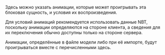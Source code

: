 Здесь можно указать анимации, которые может проигрывать эта блоковая сущность, и условия их воспроизведения.

Для условий анимаций рекомендуется использовать данные NBT, поскольку анимации определяются на стороне клиента, а сведения для их переключения обычно доступны только на стороне сервера.

Анимации, определённые в файле модели либо при её импорте, будут проигрываться вместе с перечисленными здесь.